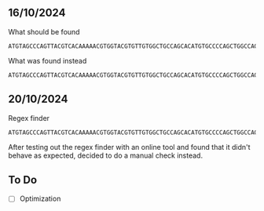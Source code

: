 ## 16/10/2024

What should be found

    ATGTAGCCCAGTTACGTCACAAAAACGTGGTACGTGTTGTGGCTGCCAGCACATGTGCCCCAGCTGGCCAGGACAGCTTGGGTACTATCATCATGGAATATGCAGGCAGTGTTACCCTGCACCATGTCATCTATGGTACTGGCTGGGCACAGAGAAAGGAAGATGATGATGGGGGAGGATGCAGCCAAGAGGTCCTGA

What was found instead

    ATGTAGCCCAGTTACGTCACAAAAACGTGGTACGTGTTGTGGCTGCCAGCACATGTGCCCCAGCTGGCCAGGACAGCTTGGGTACTATCATCATGGAATATGCAGGCAGTGTTACCCTGCACCATGTCATCTATGGTACTGGCTGGGCACAGAGAAAGGAAGATGATGATGGGGGAGGATGCAGCCAAGAGGTCCTGAGCATGCCTGA

## 20/10/2024

Regex finder

    ATGTAGCCCAGTTACGTCACAAAAACGTGGTACGTGTTGTGGCTGCCAGCACATGTGCCCCAGCTGGCCAGGACAGCTTGGGTACTATCATCATGGAATATGCAGGCAGTGTTACCCTGCACCATGTCATCTATGGTACTGGCTGGGCACAGAGAAAGGAAGATGATGATGGGGGAGGATGCAGCCAAGAGGTCCTGAGCATGCCTGAGTCCCTACGCTATTCCTGTGACATTGTGACTGGCTTAGCCTTTCTTCACTCACAATGCATTGTGCACCTGGACCTGA

After testing out the regex finder with an online tool and found that it didn't behave as expected, decided to do a manual check instead.

## To Do

- [ ] Optimization

